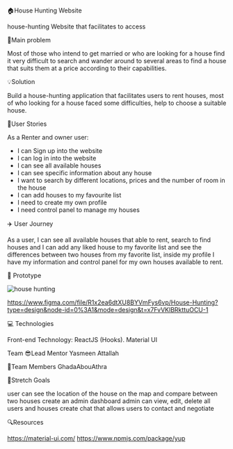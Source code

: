 🏠House Hunting Website 

house-hunting Website that facilitates to access 

🌚Main problem 

Most of those who intend to get married or who are looking for a house find it very difficult to search and wander around to several areas to find a house that suits them at a price according to their capabilities.

💡Solution 

Build a house-hunting application that facilitates users to rent houses, most of who looking for a house faced some difficulties, help to choose a suitable house.

 📖User Stories 

As a Renter and owner user:

   * I can Sign up into the website
   * I can log in into the website
   *  I can see all available houses
   * I can see specific information about any house
   * I want to search by different locations, prices and the number of room in the house
   * I can add houses to my favourite list
   * I need to create my own profile
   * I need control panel to manage my houses

 ✈️ User Journey 
  
  As a user, I can see all available houses that able to rent, search to find houses and I can add any liked house to my favorite list and see the differences between two houses from my favorite list, inside my profile I have my information and control panel for my own houses available to rent.

 🎨 Prototype 
  
![house hunting](https://github.com/GadaAhmed/House-Hunting/assets/130051751/b76b9662-7a2d-4279-8256-b3c6e80b1f84)

https://www.figma.com/file/R1x2ea6dtXU8BYVmFys6vp/House-Hunting?type=design&node-id=0%3A1&mode=design&t=x7FvVKlBRkttuOCU-1


 💻 Technologies

  Front-end Technology:
ReactJS (Hooks).
Material UI

Team
 😎Lead Mentor
Yasmeen Attallah

👥Team Members 
GhadaAbouAthra

🥅Stretch Goals 

user can see the location of the house on the map and compare between two houses
create an admin dashboard
admin can view, edit, delete all users and houses
create chat that allows users to contact and negotiate

🔍Resources 

https://material-ui.com/
https://www.npmjs.com/package/yup


